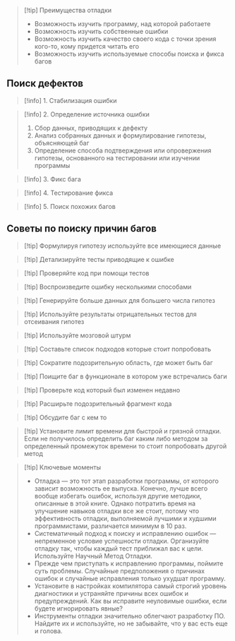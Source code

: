 >[!tip] Преимущества отладки
>* Возможность изучить программу, над которой работаете
>* Возможность изучить собственные ошибки
>* Возможность изучить качество своего кода с точки зрения кого-то, кому придется читать его
>* Возможность изучить используемые способы поиска и фикса багов

## Поиск дефектов

>[!info] 1. Стабилизация ошибки

>[!info] 2. Определение источника ошибки
>1) Сбор данных, приводящих к дефекту
>2) Анализ собранных данных и формулирование гипотезы, объясняющей баг
>3) Определение способа подтверждения или опровержения гипотезы, основанного на тестировании или изучении программы

>[!info] 3. Фикс бага

>[!info] 4. Тестирование фикса

>[!info] 5. Поиск похожих багов

## Советы по поиску причин багов

>[!tip] Формулируя гипотезу используйте все имеющиеся данные

>[!tip] Детализируйте тесты приводящие к ошибке

>[!tip] Проверяйте код при помощи тестов

>[!tip] Воспроизведите ошибку несколькими способами

>[!tip] Генерируйте больше данных для большего числа гипотез

>[!tip] Используйте результаты отрицательных тестов для отсеивания гипотез

>[!tip] Используйте мозговой штурм

>[!tip] Составьте список подходов которые стоит попробовать

>[!tip] Сократите подозрительную область, где может быть баг

>[!tip] Поищите баг в функционале в котором уже встречались баги

>[!tip] Проверьте код который был изменен недавно

>[!tip] Расширьте подозрительный фрагмент кода

>[!tip] Обсудите баг с кем то

>[!tip] Установите лимит времени для быстрой и грязной отладки.
>Если не получилось определить баг каким либо методом за определенный промежуток времени то стоит попробовать другой метод

>[!tip] Ключевые моменты
>* Отладка — это тот этап разработки программы, от которого зависит возможность ее выпуска. Конечно, лучше всего вообще избегать ошибок, используя другие методики, описанные в этой книге. Однако потратить время на улучшение навыков отладки все же стоит, потому что эффективность отладки, выполняемой лучшими и худшими программистами, различается минимум в 10 раз.
>* Систематичный подход к поиску и исправлению ошибок — непременное условие успешности отладки. Организуйте отладку так,  чтобы каждый тест приближал вас к цели. Используйте Научный Метод Отладки.
>* Прежде чем приступать к исправлению программы, поймите суть проблемы. Случайные предположения о причинах ошибок и случайные исправления только ухудшат программу.
>* Установите в настройках компилятора самый строгий уровень диагностики и устраняйте причины всех ошибок и предупреждений. Как вы исправите неуловимые ошибки, если будете игнорировать явные?
>* Инструменты отладки значительно облегчают разработку ПО. Найдите их и используйте, но не забывайте, что у вас есть еще и голова.
